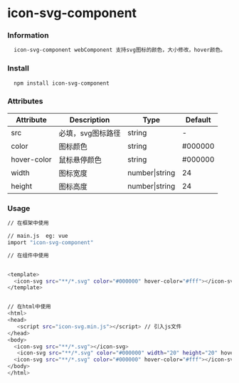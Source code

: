 # icon-svg-component

### Information
```bash
  icon-svg-component webComponent 支持svg图标的颜色，大小修改，hover颜色。
```
### Install
```bash
  npm install icon-svg-component 
```
 ### Attributes

| Attribute | Description | Type | Default |
| --------- | ----------- | ---- | ------- |
| src | 必填，svg图标路径 | string | - |
| color | 图标颜色 | string | #000000 |
| hover-color | 鼠标悬停颜色 | string | #000000 |
| width | 图标宽度 | number\|string | 24 |
| height | 图标高度 | number\|string | 24 |

 ### Usage

  ```bash
  // 在框架中使用 

  // main.js  eg: vue
  import "icon-svg-component"

  // 在组件中使用


  <template>
    <icon-svg src="**/*.svg" color="#000000" hover-color="#fff"></icon-svg>
  </template>


  // 在html中使用
  <html>
  <head>
     <script src="icon-svg.min.js"></script> // 引入js文件
  </head>
  <body>
    <icon-svg src="**/*.svg"></icon-svg> 
     <icon-svg src="**/*.svg" color="#000000" width="20" height="20" hover-color="#fff"></icon-svg>
    <icon-svg src="**/*.svg" color="#000000" hover-color="#fff"></icon-svg> // 使用组件
  </body>
  </html>
  ```





